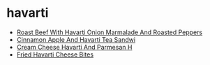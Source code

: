 # havarti

 * [Roast Beef With Havarti Onion Marmalade And Roasted Peppers](index/r/roast-beef-with-havarti-onion-marmalade-and-roasted-peppers.json)
 * [Cinnamon Apple And Havarti Tea Sandwi](index/c/cinnamon-apple-and-havarti-tea-sandwi.json)
 * [Cream Cheese Havarti And Parmesan H](index/c/cream-cheese-havarti-and-parmesan-h.json)
 * [Fried Havarti Cheese Bites](index/f/fried-havarti-cheese-bites.json)
